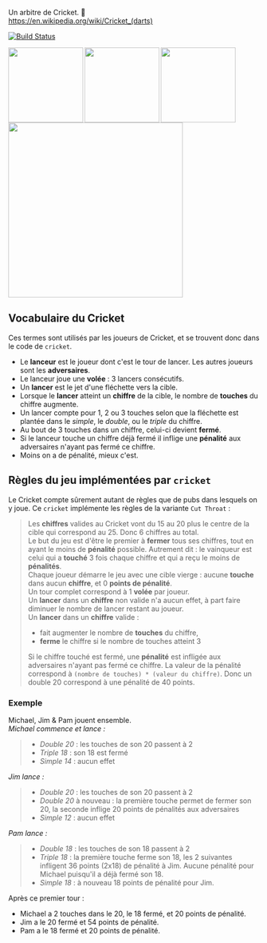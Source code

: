 Un arbitre de Cricket. :dart:  
https://en.wikipedia.org/wiki/Cricket_(darts)

[![Build Status](https://travis-ci.org/cadichris/darts-cricket.svg?branch=master)](https://travis-ci.org/cadichris/darts-cricket)

<img align="left" src="https://github.com/cadichris/cricket/blob/master/stores/screenshots/FR/Nexus 6P-Screenshot1.png" width="150" />
<img align="left" src="https://github.com/cadichris/cricket/blob/master/stores/screenshots/FR/Nexus 6P-Screenshot2.png" width="150" />
<img align="left" src="https://github.com/cadichris/cricket/blob/master/stores/screenshots/FR/Nexus 6P-Screenshot4.png" width="150" />
<img src="https://github.com/cadichris/cricket/blob/master/stores/QR/QR.png" width="350" />

## Vocabulaire du Cricket

Ces termes sont utilisés par les joueurs de Cricket, et se trouvent donc dans le code de `cricket`.

- Le **lanceur** est le joueur dont c'est le tour de lancer. Les autres joueurs sont les **adversaires**.
- Le lanceur joue une **volée** : 3 lancers consécutifs.
- Un **lancer** est le jet d'une fléchette vers la cible.
- Lorsque le **lancer** atteint un **chiffre** de la cible, le nombre de **touches** du chiffre augmente.
- Un lancer compte pour 1, 2 ou 3 touches selon que la fléchette est plantée dans le _simple_, le _double_, ou le _triple_ du chiffre.
- Au bout de 3 touches dans un chiffre, celui-ci devient **fermé**.
- Si le lanceur touche un chiffre déjà fermé il inflige une **pénalité** aux adversaires n'ayant pas fermé ce chiffre.
- Moins on a de pénalité, mieux c'est.

## Règles du jeu implémentées par `cricket`

Le Cricket compte sûrement autant de règles que de pubs dans lesquels on y joue. Ce `cricket` implémente les règles de la variante `Cut Throat` :

> Les **chiffres** valides au Cricket vont du 15 au 20 plus le centre de la cible qui correspond au 25. Donc 6 chiffres au total.  
> Le but du jeu est d'être le premier à **fermer** tous ses chiffres, tout en ayant le moins de **pénalité** possible. Autrement dit : le vainqueur est celui qui a **touché** 3 fois chaque chiffre et qui a reçu le moins de **pénalités**.  
> Chaque joueur démarre le jeu avec une cible vierge : aucune **touche** dans aucun **chiffre**, et 0 **points de pénalité**.  
> Un tour complet correspond à 1 **volée** par joueur.  
> Un **lancer** dans un **chiffre** non valide n'a aucun effet, à part faire diminuer le nombre de lancer restant au joueur.  
> Un **lancer** dans un **chiffre** valide :
>
> - fait augmenter le nombre de **touches** du chiffre,
> - **ferme** le chiffre si le nombre de touches atteint 3
>
> Si le chiffre touché est fermé, une **pénalité** est infligée aux adversaires n'ayant pas fermé ce chiffre. La valeur de la pénalité correspond à `(nombre de touches) * (valeur du chiffre)`. Donc un double 20 correspond à une pénalité de 40 points.

### Exemple

Michael, Jim & Pam jouent ensemble.  
_Michael commence et lance :_

> - _Double 20_ : les touches de son 20 passent à 2
> - _Triple 18_ : son 18 est fermé
> - _Simple 14_ : aucun effet

_Jim lance :_

> - _Double 20_ : les touches de son 20 passent à 2
> - _Double 20_ à nouveau : la première touche permet de fermer son 20, la seconde inflige 20 points de pénalités aux adversaires
> - _Simple 12_ : aucun effet

_Pam lance :_

> - _Double 18_ : les touches de son 18 passent à 2
> - _Triple 18_ : la première touche ferme son 18, les 2 suivantes infligent 36 points (2x18) de pénalité à Jim. Aucune pénalité pour Michael puisqu'il a déjà fermé son 18.
> - _Simple 18_ : à nouveau 18 points de pénalité pour Jim.

Après ce premier tour :

- Michael a 2 touches dans le 20, le 18 fermé, et 20 points de pénalité.
- Jim a le 20 fermé et 54 points de pénalité.
- Pam a le 18 fermé et 20 points de pénalité.

